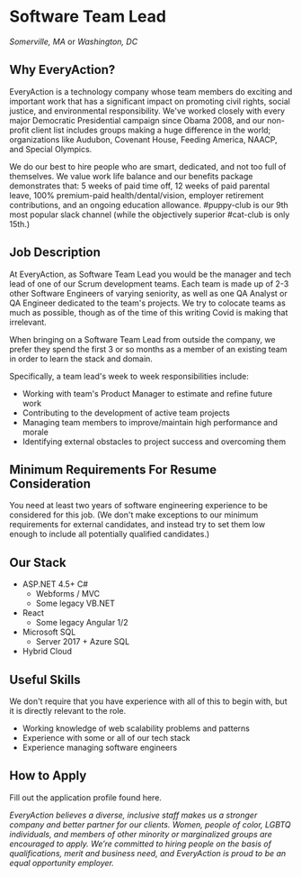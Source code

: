 # Software Team Lead

*Somerville, MA* or *Washington, DC*

## Why EveryAction?

EveryAction is a technology company whose team members do exciting and important work that has a significant impact on promoting civil rights, social justice, and environmental responsibility.  We've worked closely with every major Democratic Presidential campaign since Obama 2008, and our non-profit client list includes groups making a huge difference in the world; organizations like Audubon, Covenant House, Feeding America, NAACP, and Special Olympics.

We do our best to hire people who are smart, dedicated, and not too full of themselves.  We value work life balance and our benefits package demonstrates that: 5 weeks of paid time off, 12 weeks of paid parental leave, 100% premium-paid health/dental/vision, employer retirement contributions, and an ongoing education allowance.  #puppy-club is our 9th most popular slack channel (while the objectively superior #cat-club is only 15th.)

## Job Description

At EveryAction, as Software Team Lead you would be the manager and tech lead of one of our Scrum development teams.  Each team is  made up of 2-3 other Software Engineers of varying seniority, as well as one QA Analyst or QA Engineer dedicated to the team's projects.  We try to colocate teams as much as possible, though as of the time of this writing Covid is making that irrelevant. 

When bringing on a Software Team Lead from outside the company, we prefer they spend the first 3 or so months as a member of an existing team in order to learn the stack and domain.

Specifically, a team lead's week to week responsibilities include:

* Working with team's Product Manager to estimate and refine future work
* Contributing to the development of active team projects
* Managing team members to improve/maintain high performance and morale
* Identifying external obstacles to project success and overcoming them

##  Minimum Requirements For Resume Consideration

You need at least two years of software engineering experience to be considered for this job.  (We don't make exceptions to our minimum requirements for external candidates, and instead try to set them low enough to include all potentially qualified candidates.)

## Our Stack

* ASP.NET 4.5+ C#
  * Webforms / MVC
  * Some legacy VB.NET
* React
  * Some legacy Angular 1/2
* Microsoft SQL
  * Server 2017 + Azure SQL
* Hybrid Cloud

## Useful Skills

We don't require that you have experience with all of this to begin with, but it is directly relevant to the role.

* Working knowledge of web scalability problems and patterns
* Experience with some or all of our tech stack
* Experience managing software engineers

## How to Apply

Fill out the application profile found here.

*EveryAction believes a diverse, inclusive staff makes us a stronger company and better partner for our clients. Women, people of color, LGBTQ individuals, and members of other minority or marginalized groups are encouraged to apply. We’re committed to hiring people on the basis of qualifications, merit and business need, and EveryAction is proud to be an equal opportunity employer.*